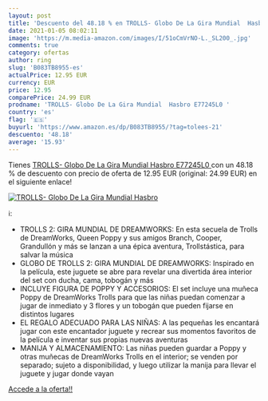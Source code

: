 ```yaml
---
layout: post
title: 'Descuento del 48.18 % en TROLLS- Globo De La Gira Mundial  Hasbro'
date: 2021-01-05 08:02:11
image: 'https://m.media-amazon.com/images/I/51oCmVrNO-L._SL200_.jpg'
comments: true
category: ofertas
author: ring
slug: 'B083TB8955-es'
actualPrice: 12.95 EUR
currency: EUR
price: 12.95
comparePrice: 24.99 EUR
prodname: 'TROLLS- Globo De La Gira Mundial  Hasbro E77245L0 '
country: 'es'
flag: '🇪🇸'
buyurl: 'https://www.amazon.es/dp/B083TB8955/?tag=tolees-21'
descuento: '48.18'
average: '15.93'
---
```


Tienes [TROLLS- Globo De La Gira Mundial  Hasbro E77245L0 ](https://www.amazon.es/dp/B083TB8955/?tag=tolees-21) con un 48.18 % de descuento con precio de oferta de 12.95 EUR (original: 24.99 EUR) en el siguiente enlace!

[![TROLLS- Globo De La Gira Mundial  Hasbro](https://m.media-amazon.com/images/I/51oCmVrNO-L._SL200_.jpg)](https://www.amazon.es/dp/B083TB8955/?tag=tolees-21)

ℹ️:

- TROLLS 2: GIRA MUNDIAL DE DREAMWORKS: En esta secuela de Trolls de DreamWorks, Queen Poppy y sus amigos Branch, Cooper, Grandullón y más se lanzan a una épica aventura, Trollstástica, para salvar la música
- GLOBO DE TROLLS 2: GIRA MUNDIAL DE DREAMWORKS: Inspirado en la película, este juguete se abre para revelar una divertida área interior del set con ducha, cama, tobogán y más
- INCLUYE FIGURA DE POPPY Y ACCESORIOS: El set incluye una muñeca Poppy de DreamWorks Trolls para que las niñas puedan comenzar a jugar de inmediato y 3 flores y un tobogán que pueden fijarse en distintos lugares
- EL REGALO ADECUADO PARA LAS NIÑAS: A las pequeñas les encantará jugar con este encantador juguete y recrear sus momentos favoritos de la película e inventar sus propias nuevas aventuras
- MANIJA Y ALMACENAMIENTO: Las niñas pueden guardar a Poppy y otras muñecas de DreamWorks Trolls en el interior; se venden por separado; sujeto a disponibilidad, y luego utilizar la manija para llevar el juguete y jugar donde vayan

[Accede a la oferta!!](https://www.amazon.es/dp/B083TB8955/?tag=tolees-21)
